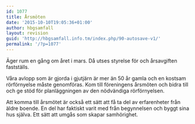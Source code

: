 ```yaml
---
id: 1077
title: Årsmöten
date: '2015-10-10T19:05:36+01:00'
author: hbgsamfall
layout: revision
guid: 'http://hbgsamfall.info.tm/index.php/90-autosave-v1/'
permalink: '/?p=1077'
---
```


Äger rum en gång om året i mars. Då utses styrelse för och årsavgiften fastställs.

Våra avlopp som är gjorda i gjutjärn är mer än 50 år gamla och en kostsam rörförnyelse måste genomföras. Kom till föreningens årsmöten och bidra till och ge stöd för planläggningen av den nödvändiga rörförnyelsen.

Att komma till årsmötet är också ett sätt att få ta del av erfarenheter från äldre boende. En del har faktiskt varit med från begynnelsen och byggt sina hus själva. Ett sätt att umgås som skapar samhörighet.
